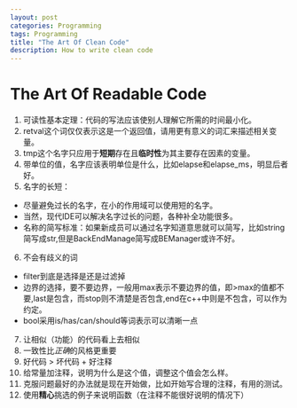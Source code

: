 ```yaml
---
layout: post
categories: Programming
tags: Programming
title: "The Art Of Clean Code"
description: How to write clean code
---
```


# The Art Of Readable Code

1. 可读性基本定理：代码的写法应该使别人理解它所需的时间最小化。
2. retval这个词仅仅表示这是一个返回值，请用更有意义的词汇来描述相关变量。
3. tmp这个名字只应用于**短期**存在且**临时性**为其主要存在因素的变量。
4. 带单位的值，名字应该表明单位是什么，比如elapse和elapse_ms，明显后者好。
5. 名字的长短：
  - 尽量避免过长的名字，在小的作用域可以使用短的名字。
  - 当然，现代IDE可以解决名字过长的问题，各种补全功能很多。
  - 名称的简写标准：如果新成员可以通过名字知道意思就可以简写，比如string简写成str,但是BackEndManage简写成BEManager或许不好。
6. 不会有歧义的词
  - filter到底是选择是还是过滤掉
  - 边界的选择，要不要边界，一般用max表示不要边界的值，即>max的值都不要,last是包含，而stop则不清楚是否包含,end在c++中则是不包含，可以作为约定。
  - bool采用is/has/can/should等词表示可以清晰一点
7. 让相似（功能）的代码看上去相似
8. 一致性比*正确*的风格更重要
9. 好代码 > 坏代码 + 好注释
10. 给常量加注释，说明为什么是这个值，调整这个值会怎么样。
11. 克服问题最好的办法就是现在开始做，比如开始写合理的注释，有用的测试。
12. 使用**精心**挑选的例子来说明函数（在注释不能很好说明的情况下）
  